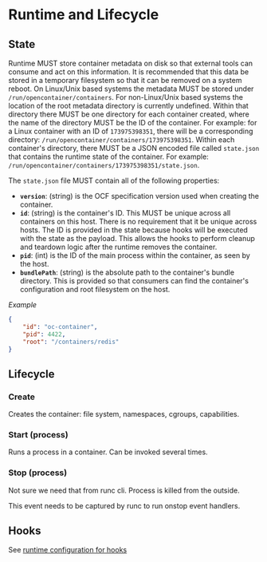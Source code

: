 # Runtime and Lifecycle

## State

Runtime MUST store container metadata on disk so that external tools can consume and act on this information.
It is recommended that this data be stored in a temporary filesystem so that it can be removed on a system reboot.
On Linux/Unix based systems the metadata MUST be stored under `/run/opencontainer/containers`.
For non-Linux/Unix based systems the location of the root metadata directory is currently undefined.
Within that directory there MUST be one directory for each container created, where the name of the directory MUST be the ID of the container.
For example: for a Linux container with an ID of `173975398351`, there will be a corresponding directory: `/run/opencontainer/containers/173975398351`.
Within each container's directory, there MUST be a JSON encoded file called `state.json` that contains the runtime state of the container.
For example: `/run/opencontainer/containers/173975398351/state.json`.

The `state.json` file MUST contain all of the following properties:

* **`version`**: (string) is the OCF specification version used when creating the container.
* **`id`**: (string) is the container's ID.
This MUST be unique across all containers on this host.
There is no requirement that it be unique across hosts.
The ID is provided in the state because hooks will be executed with the state as the payload.
This allows the hooks to perform cleanup and teardown logic after the runtime removes the container.
* **`pid`**: (int) is the ID of the main process within the container, as seen by the host.
* **`bundlePath`**: (string) is the absolute path to the container's bundle directory.
This is provided so that consumers can find the container's configuration and root filesystem on the host.

*Example*

```json
{
    "id": "oc-container",
    "pid": 4422,
    "root": "/containers/redis"
}
```

## Lifecycle

### Create

Creates the container: file system, namespaces, cgroups, capabilities.

### Start (process)

Runs a process in a container.
Can be invoked several times.

### Stop (process)

Not sure we need that from runc cli.
Process is killed from the outside.

This event needs to be captured by runc to run onstop event handlers.

## Hooks

See [runtime configuration for hooks](./runtime-config.md)
